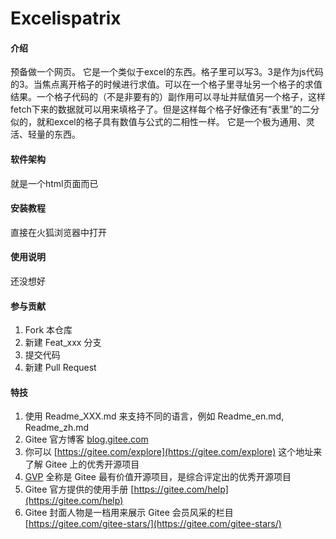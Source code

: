 # Excelispatrix

#### 介绍
预备做一个网页。
它是一个类似于excel的东西。格子里可以写3。3是作为js代码的3。当焦点离开格子的时候进行求值。可以在一个格子里寻址另一个格子的求值结果。一个格子代码的（不是非要有的）副作用可以寻址并赋值另一个格子，这样fetch下来的数据就可以用来填格子了。但是这样每个格子好像还有“表里”的二分似的，就和excel的格子具有数值与公式的二相性一样。
它是一个极为通用、灵活、轻量的东西。

#### 软件架构
就是一个html页面而已


#### 安装教程
直接在火狐浏览器中打开

#### 使用说明
还没想好

#### 参与贡献

1.  Fork 本仓库
2.  新建 Feat_xxx 分支
3.  提交代码
4.  新建 Pull Request


#### 特技

1.  使用 Readme\_XXX.md 来支持不同的语言，例如 Readme\_en.md, Readme\_zh.md
2.  Gitee 官方博客 [blog.gitee.com](https://blog.gitee.com)
3.  你可以 [https://gitee.com/explore](https://gitee.com/explore) 这个地址来了解 Gitee 上的优秀开源项目
4.  [GVP](https://gitee.com/gvp) 全称是 Gitee 最有价值开源项目，是综合评定出的优秀开源项目
5.  Gitee 官方提供的使用手册 [https://gitee.com/help](https://gitee.com/help)
6.  Gitee 封面人物是一档用来展示 Gitee 会员风采的栏目 [https://gitee.com/gitee-stars/](https://gitee.com/gitee-stars/)
